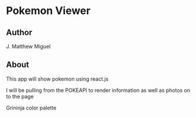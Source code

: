 # Pokemon Viewer

## Author

J. Matthew Miguel

## About

This app will show pokemon using react.js

I will be pulling from the POKEAPI to render information as well as photos on to the page

Grininja color palette